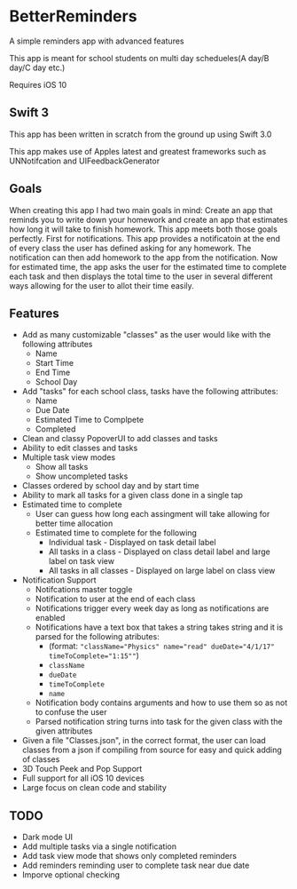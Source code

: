 # BetterReminders
A simple reminders app with advanced features

This app is meant for school students on multi day schedueles(A day/B day/C day etc.)

Requires iOS 10
## Swift 3
This app has been written in scratch from the ground up using Swift 3.0

This app makes use of Apples latest and greatest frameworks such as UNNotifcation and UIFeedbackGenerator
## Goals
When creating this app I had two main goals in mind: Create an app that reminds you to write down your homework and create an app that estimates how long it will take to finish homework. This app meets both those goals perfectly. First for notifications. This app provides a notificatoin at the end of every class the user has defined asking for any homework. The notification can then add homework to the app from the notification. Now for estimated time, the app asks the user for the estimated time to complete each task and then displays the total time to the user in several different ways allowing for the user to allot their time easily.
## Features
- Add as many customizable "classes" as the user would like with the following attributes
  - Name
  - Start Time
  - End Time
  - School Day
- Add "tasks" for each school class, tasks have the following attributes:
  - Name
  - Due Date
  - Estimated Time to Complpete
  - Completed
- Clean and classy PopoverUI to add classes and tasks
- Ability to edit classes and tasks
- Multiple task view modes
  - Show all tasks
  - Show uncompleted tasks
- Classes ordered by school day and by start time
- Ability to mark all tasks for a given class done in a single tap
- Estimated time to complete
  - User can guess how long each assingment will take allowing for better time allocation
  - Estimated time to complete for the following
    - Individual task - Displayed on task detail label
    - All tasks in a class - Displayed on class detail label and large label on task view
    - All tasks in all classes - Displayed on large label on class view
- Notification Support
  - Notifcations master toggle
  - Notification to user at the end of each class
  - Notifications trigger every week day as long as notifications are enabled
  - Notifications have a text box that takes a string takes string and it is parsed for the following atributes:
    - (format: `"className="Physics" name="read" dueDate="4/1/17" timeToComplete="1:15""`)
    - `className`
    - `dueDate`
    - `timeToComplete`
    - `name`
  - Notification body contains arguments and how to use them so as not to confuse the user
  - Parsed notification string turns into task for the given class with the given attributes
- Given a file "Classes.json", in the correct format, the user can load classes from a json if compiling from source for easy and quick adding of classes
- 3D Touch Peek and Pop Support
- Full support for all iOS 10 devices
- Large focus on clean code and stability
## TODO
- Dark mode UI
- Add multiple tasks via a single notification
- Add task view mode that shows only completed reminders
- Add reminders reminding user to complete task near due date
- Imporve optional checking
